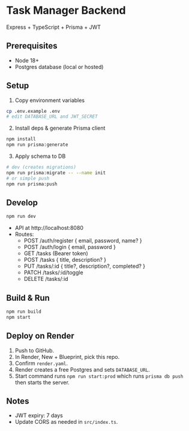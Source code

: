 # Task Manager Backend

Express + TypeScript + Prisma + JWT

## Prerequisites
- Node 18+
- Postgres database (local or hosted)

## Setup
1. Copy environment variables
```bash
cp .env.example .env
# edit DATABASE_URL and JWT_SECRET
```
2. Install deps & generate Prisma client
```bash
npm install
npm run prisma:generate
```
3. Apply schema to DB
```bash
# dev (creates migrations)
npm run prisma:migrate -- --name init
# or simple push
npm run prisma:push
```

## Develop
```bash
npm run dev
```
- API at http://localhost:8080
- Routes:
  - POST /auth/register { email, password, name? }
  - POST /auth/login { email, password }
  - GET /tasks (Bearer token)
  - POST /tasks { title, description? }
  - PUT /tasks/:id { title?, description?, completed? }
  - PATCH /tasks/:id/toggle
  - DELETE /tasks/:id

## Build & Run
```bash
npm run build
npm start
```

## Deploy on Render
1. Push to GitHub.
2. In Render, New + Blueprint, pick this repo.
3. Confirm `render.yaml`.
4. Render creates a free Postgres and sets `DATABASE_URL`.
5. Start command runs `npm run start:prod` which runs `prisma db push` then starts the server.

## Notes
- JWT expiry: 7 days
- Update CORS as needed in `src/index.ts`.
